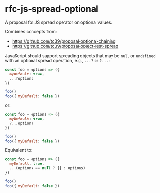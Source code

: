 # rfc-js-spread-optional
A proposal for JS spread operator on optional values.

Combines concepts from:
* https://github.com/tc39/proposal-optional-chaining
* https://github.com/tc39/proposal-object-rest-spread

JavaScript should support spreading objects that may be `null` or `undefined` with an optional spread operation, e.g., `...?` or `?...`:

```js
const foo = options => ({
  myDefault: true,
  ...?options
})

foo()
foo({ myDefault: false })
```

or:

```js
const foo = options => ({
  myDefault: true,
  ?...options
})

foo()
foo({ myDefault: false })
```

Equivalent to:

```js
const foo = options => ({
  myDefault: true,
  ...(options == null ? {} : options)
})

foo()
foo({ myDefault: false })
```
